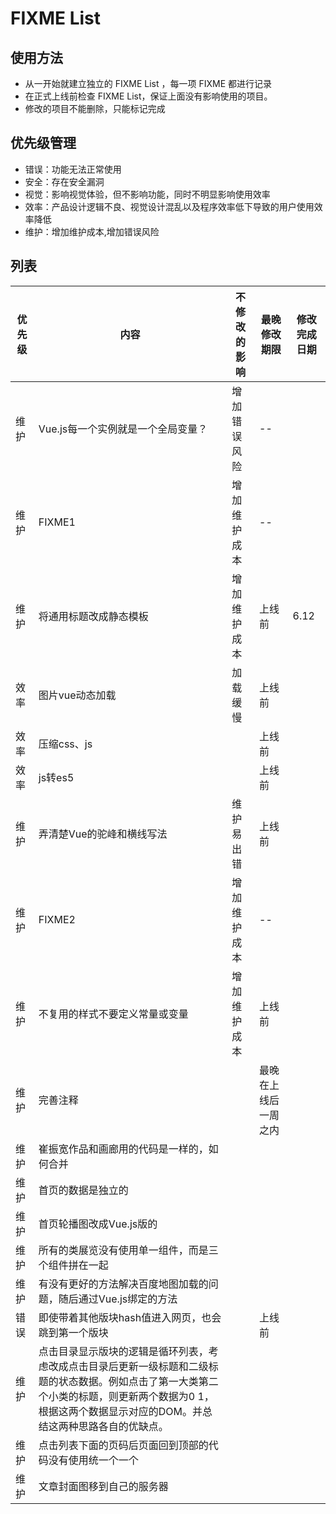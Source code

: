# FIXME List

## 使用方法
 * 从一开始就建立独立的 FIXME List ，每一项 FIXME 都进行记录
 * 在正式上线前检查 FIXME List，保证上面没有影响使用的项目。
 * 修改的项目不能删除，只能标记完成


## 优先级管理
* 错误：功能无法正常使用
* 安全：存在安全漏洞
* 视觉：影响视觉体验，但不影响功能，同时不明显影响使用效率
* 效率：产品设计逻辑不良、视觉设计混乱以及程序效率低下导致的用户使用效率降低
* 维护：增加维护成本,增加错误风险

## 列表
优先级 | 内容 | 不修改的影响 | 最晚修改期限 | 修改完成日期
--|--|--|--|--
维护 | Vue.js每一个实例就是一个全局变量？ | 增加错误风险 | -- |
维护 | FIXME1 | 增加维护成本 | -- |
维护 | 将通用标题改成静态模板 | 增加维护成本 | 上线前 | 6.12
效率 | 图片vue动态加载 | 加载缓慢 | 上线前 |
效率 | 压缩css、js | | 上线前 |
效率 | js转es5 | | 上线前 |
维护 | 弄清楚Vue的驼峰和横线写法 | 维护易出错 | 上线前 |
维护 | FIXME2 | 增加维护成本 | -- |
维护 | 不复用的样式不要定义常量或变量 | 增加维护成本 | 上线前 |
维护 | 完善注释 | | 最晚在上线后一周之内 |
维护 | 崔振宽作品和画廊用的代码是一样的，如何合并 | | |
维护 | 首页的数据是独立的 | | |
维护 | 首页轮播图改成Vue.js版的 |||
维护 | 所有的类展览没有使用单一组件，而是三个组件拼在一起 | | |
维护 | 有没有更好的方法解决百度地图加载的问题，随后通过Vue.js绑定的方法 |||
错误 | 即使带着其他版块hash值进入网页，也会跳到第一个版块 | | 上线前 |
维护 | 点击目录显示版块的逻辑是循环列表，考虑改成点击目录后更新一级标题和二级标题的状态数据。例如点击了第一大类第二个小类的标题，则更新两个数据为0 1，根据这两个数据显示对应的DOM。并总结这两种思路各自的优缺点。 |||
维护 | 点击列表下面的页码后页面回到顶部的代码没有使用统一个一个 | | |
维护 | 文章封面图移到自己的服务器 ||| 
